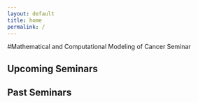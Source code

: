 ```yaml
---
layout: default
title: home
permalink: /
---
```


#Mathematical and Computational Modeling of Cancer Seminar

## Upcoming Seminars

## Past Seminars

